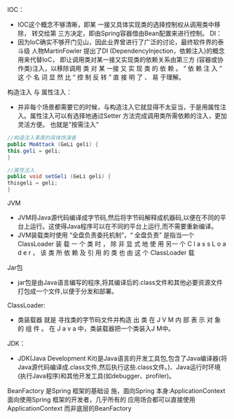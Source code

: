 IOC：
- IOC这个概念不够清晰，即某 一接又具体实现类的选择控制权从调用类中移除， 转交给第 三方决定，即由Spring容器借由Bean配置来进行控制。
DI：
- 因为IoC确实不够开门见山，因此业界曾进行了广泛的讨论，最终软件界的泰斗级 人物MartinFowler 提出了DI (DependencyInjection，依赖注入)的概念用来代替IoC， 即让调用类对某一接又实现类的依赖关系由第三方 (容器或协作类)注入，以移除调用 类 对 某 一接 又 实 现 类 的 依 赖 。 “ 依 赖 注 入 ” 这 个 名 词 显 然 比 “ 控 制 反 转 ” 直 接 明 了 、 易 于理解。

构造注入 与 属性注入：
- 并非每个场景都需要它的时候，与构造注入它就显得不太妥当，于是用属性注入。属性注入可以有选择地通过Setter 方法完成调用类所需依赖的注入，更加灵活方便。 也就是"按需注入"
```java
//构造注入革席的具体饰演者 
public MoAttack (GeLi geli) {
this.geli = geli;
}
```

```java
//属性注入
public void setGeli (GeLi geli) {
thisgeli = geli;
}
```


JVM
- JVM将Java源代码编译成字节码,然后将字节码解释成机器码,以便在不同的平台上运行。这使得Java程序可以在不同的平台上运行,而不需要重新编译。
- JVM装载类时使用 “全盘负责委托机制”，“ 全盘负责” 是指当一个ClassLoader 装 载 一 个 类 时 ， 除 非 显 式 地 使 用 另一 个 C l a s s L o a d e r ， 该 类 所 依 赖 及 引 用 的 类 也 由 这 个 ClassLoader 载

Jar包
- jar包是由Java语言编写的程序,将其编译后的.class文件和其他必要资源文件打包成一个文件,以便于分发和部署。

ClassLoader:
- 类装载器 就是 寻找类的字节码文件并构造 出 类 在 J V M 内 部 表 示 对 象 的 组 件 。 在 J a v a 中，类装载器把一个类装入J M中。

JDK：
- JDK(Java Development Kit)是Java语言的开发工具包,包含了Java编译器(将Java源代码编译成.class文件,然后执行这些.class文件。)、Java运行时环境(执行Java程序)和其他开发工具(如debugger、profiler)。

BeanFactory 是Spring 框架的基础设 施，面向Spring 本身:ApplicationContext 面向使用Spring 框架的开发者，几乎所有的 应用场合都可以直接使用ApplicationContext 而非底层的BeanFactory